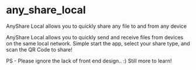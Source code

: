 # any_share_local
AnyShare Local allows you to quickly share any file to and from any device


AnyShare Local allows you to quickly send and receive files from devices on the same local network.
Simple start the app, select your share type, and scan the QR Code to share!

PS - Please ignore the lack of front end design.. :) 
Still more to learn!
